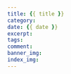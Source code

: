 ```yaml
---
title: {{ title }}
category: 
date: {{ date }}
excerpt: 
tags: 
comment: 
banner_img: 
index_img: 
---
```

